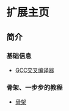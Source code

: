 # 扩展主页

## 简介

### 基础信息

* [GCC交叉编译器](./GCC_Cross-Compiler.md)

### 骨架、一步步的教程

* [骨架](Bare_Bones.md)